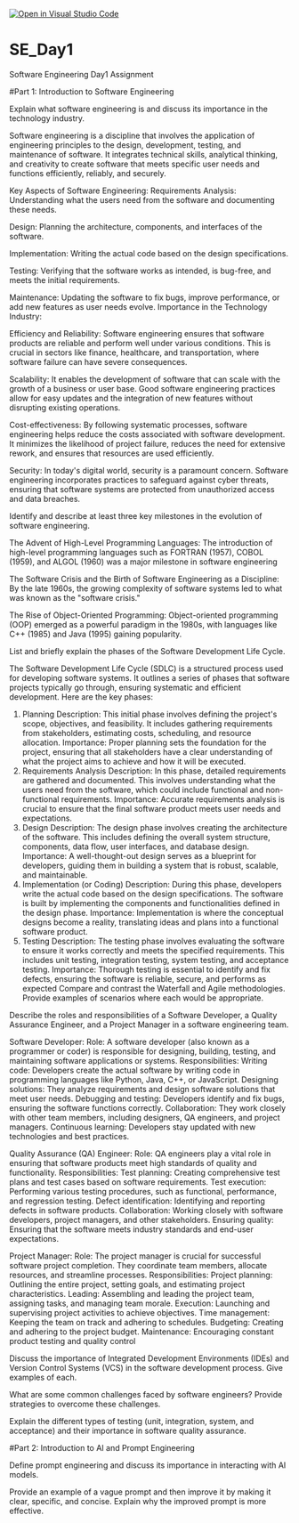 [![Open in Visual Studio Code](https://classroom.github.com/assets/open-in-vscode-2e0aaae1b6195c2367325f4f02e2d04e9abb55f0b24a779b69b11b9e10269abc.svg)](https://classroom.github.com/online_ide?assignment_repo_id=15562633&assignment_repo_type=AssignmentRepo)
# SE_Day1
Software Engineering Day1 Assignment

#Part 1: Introduction to Software Engineering

Explain what software engineering is and discuss its importance in the technology industry.

Software engineering is a discipline that involves the application of engineering principles to the design, development, testing, and maintenance of software. It integrates technical skills, analytical thinking, and creativity to create software that meets specific user needs and functions efficiently, reliably, and securely.

Key Aspects of Software Engineering:
Requirements Analysis: Understanding what the users need from the software and documenting these needs.

Design: Planning the architecture, components, and interfaces of the software.

Implementation: Writing the actual code based on the design specifications.

Testing: Verifying that the software works as intended, is bug-free, and meets the initial requirements.

Maintenance: Updating the software to fix bugs, improve performance, or add new features as user needs evolve.
Importance in the Technology Industry:

Efficiency and Reliability: Software engineering ensures that software products are reliable and perform well under various conditions. This is crucial in sectors like finance, healthcare, and transportation, where software failure can have severe consequences.

Scalability: It enables the development of software that can scale with the growth of a business or user base. Good software engineering practices allow for easy updates and the integration of new features without disrupting existing operations.

Cost-effectiveness: By following systematic processes, software engineering helps reduce the costs associated with software development. It minimizes the likelihood of project failure, reduces the need for extensive rework, and ensures that resources are used efficiently.

Security: In today's digital world, security is a paramount concern. Software engineering incorporates practices to safeguard against cyber threats, ensuring that software systems are protected from unauthorized access and data breaches.

Identify and describe at least three key milestones in the evolution of software engineering.

The Advent of High-Level Programming Languages:
The introduction of high-level programming languages such as FORTRAN (1957), COBOL (1959), and ALGOL (1960) was a major milestone in software engineering

The Software Crisis and the Birth of Software Engineering as a Discipline: By the late 1960s, the growing complexity of software systems led to what was known as the "software crisis."

The Rise of Object-Oriented Programming: Object-oriented programming (OOP) emerged as a powerful paradigm in the 1980s, with languages like C++ (1985) and Java (1995) gaining popularity.

List and briefly explain the phases of the Software Development Life Cycle.

The Software Development Life Cycle (SDLC) is a structured process used for developing software systems. It outlines a series of phases that software projects typically go through, ensuring systematic and efficient development. Here are the key phases:

1. Planning
Description: This initial phase involves defining the project's scope, objectives, and feasibility. It includes gathering requirements from stakeholders, estimating costs, scheduling, and resource allocation.
Importance: Proper planning sets the foundation for the project, ensuring that all stakeholders have a clear understanding of what the project aims to achieve and how it will be executed.
2. Requirements Analysis
Description: In this phase, detailed requirements are gathered and documented. This involves understanding what the users need from the software, which could include functional and non-functional requirements.
Importance: Accurate requirements analysis is crucial to ensure that the final software product meets user needs and expectations.
3. Design
Description: The design phase involves creating the architecture of the software. This includes defining the overall system structure, components, data flow, user interfaces, and database design.
Importance: A well-thought-out design serves as a blueprint for developers, guiding them in building a system that is robust, scalable, and maintainable.
4. Implementation (or Coding)
Description: During this phase, developers write the actual code based on the design specifications. The software is built by implementing the components and functionalities defined in the design phase.
Importance: Implementation is where the conceptual designs become a reality, translating ideas and plans into a functional software product.
5. Testing
Description: The testing phase involves evaluating the software to ensure it works correctly and meets the specified requirements. This includes unit testing, integration testing, system testing, and acceptance testing.
Importance: Thorough testing is essential to identify and fix defects, ensuring the software is reliable, secure, and performs as expected
Compare and contrast the Waterfall and Agile methodologies. Provide examples of scenarios where each would be appropriate.


Describe the roles and responsibilities of a Software Developer, a Quality Assurance Engineer, and a Project Manager in a software engineering team.

Software Developer:
Role: A software developer (also known as a programmer or coder) is responsible for designing, building, testing, and maintaining software applications or systems.
Responsibilities:
Writing code: Developers create the actual software by writing code in programming languages like Python, Java, C++, or JavaScript.
Designing solutions: They analyze requirements and design software solutions that meet user needs.
Debugging and testing: Developers identify and fix bugs, ensuring the software functions correctly.
Collaboration: They work closely with other team members, including designers, QA engineers, and project managers.
Continuous learning: Developers stay updated with new technologies and best practices.

Quality Assurance (QA) Engineer:
Role: QA engineers play a vital role in ensuring that software products meet high standards of quality and functionality.
Responsibilities:
Test planning: Creating comprehensive test plans and test cases based on software requirements.
Test execution: Performing various testing procedures, such as functional, performance, and regression testing.
Defect identification: Identifying and reporting defects in software products.
Collaboration: Working closely with software developers, project managers, and other stakeholders.
Ensuring quality: Ensuring that the software meets industry standards and end-user expectations.

Project Manager:
Role: The project manager is crucial for successful software project completion. They coordinate team members, allocate resources, and streamline processes.
Responsibilities:
Project planning: Outlining the entire project, setting goals, and estimating project characteristics.
Leading: Assembling and leading the project team, assigning tasks, and managing team morale.
Execution: Launching and supervising project activities to achieve objectives.
Time management: Keeping the team on track and adhering to schedules.
Budgeting: Creating and adhering to the project budget.
Maintenance: Encouraging constant product testing and quality control

Discuss the importance of Integrated Development Environments (IDEs) and Version Control Systems (VCS) in the software development process. Give examples of each.


What are some common challenges faced by software engineers? Provide strategies to overcome these challenges.


Explain the different types of testing (unit, integration, system, and acceptance) and their importance in software quality assurance.


#Part 2: Introduction to AI and Prompt Engineering


Define prompt engineering and discuss its importance in interacting with AI models.


Provide an example of a vague prompt and then improve it by making it clear, specific, and concise. Explain why the improved prompt is more effective.
